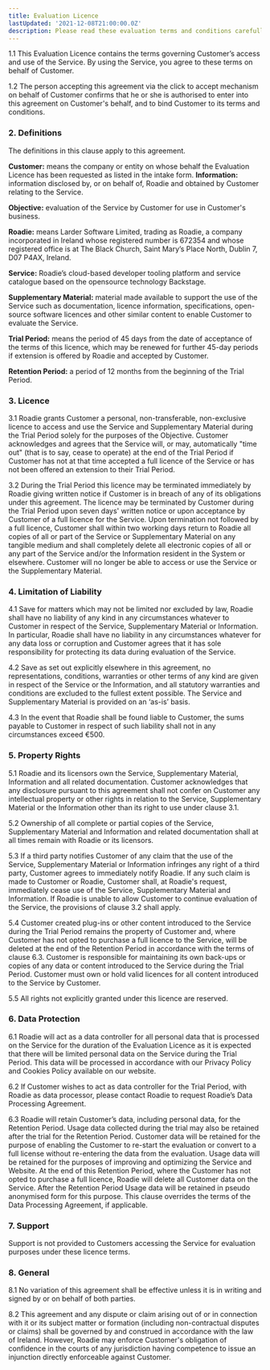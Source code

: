 ```yaml
---
title: Evaluation Licence
lastUpdated: '2021-12-08T21:00:00.0Z'
description: Please read these evaluation terms and conditions carefully before evaluating Our Service.
---
```


1.1 This Evaluation Licence contains the terms governing Customer’s access and use of the Service. By using the Service, you agree to these terms on behalf of Customer.

1.2 The person accepting this agreement via the click to accept mechanism on behalf of Customer confirms that he or she is authorised to enter into this agreement on Customer's behalf, and to bind Customer to its terms and conditions.

### 2. Definitions

The definitions in this clause apply to this agreement.

**Customer:** means the company or entity on whose behalf the Evaluation Licence has been requested as listed in the intake form.
**Information:** information disclosed by, or on behalf of, Roadie and obtained by Customer relating to the Service.

**Objective:** evaluation of the Service by Customer for use in Customer's business.

**Roadie:** means Larder Software Limited, trading as Roadie, a company incorporated in Ireland whose registered number is 672354 and whose registered office is at The Black Church, Saint Mary’s Place North, Dublin 7, D07 P4AX, Ireland.

**Service:** Roadie’s cloud-based developer tooling platform and service catalogue based on the opensource technology Backstage.

**Supplementary Material:** material made available to support the use of the Service such as documentation, licence information, specifications, open-source software licences and other similar content to enable Customer to evaluate the Service.

**Trial Period:** means the period of 45 days from the date of acceptance of the terms of this licence, which may be renewed for further 45-day periods if extension is offered by Roadie and accepted by Customer.

**Retention Period:** a period of 12 months from the beginning of the Trial Period.

### 3. Licence

3.1 Roadie grants Customer a personal, non-transferable, non-exclusive licence to access and use the Service and Supplementary Material during the Trial Period solely for the purposes of the Objective. Customer acknowledges and agrees that the Service will, or may, automatically "time out" (that is to say, cease to operate) at the end of the Trial Period if Customer has not at that time accepted a full licence of the Service or has not been offered an extension to their Trial Period.

3.2 During the Trial Period this licence may be terminated immediately by Roadie giving written notice if Customer is in breach of any of its obligations under this agreement. The licence may be terminated by Customer during the Trial Period upon seven days' written notice or upon acceptance by Customer of a full licence for the Service. Upon termination not followed by a full licence, Customer shall within two working days return to Roadie all copies of all or part of the Service or Supplementary Material on any tangible medium and shall completely delete all electronic copies of all or any part of the Service and/or the Information resident in the System or elsewhere. Customer will no longer be able to access or use the Service or the Supplementary Material.

### 4. Limitation of Liability

4.1 Save for matters which may not be limited nor excluded by law, Roadie shall have no liability of any kind in any circumstances whatever to Customer in respect of the Service, Supplementary Material or Information. In particular, Roadie shall have no liability in any circumstances whatever for any data loss or corruption and Customer agrees that it has sole responsibility for protecting its data during evaluation of the Service.

4.2 Save as set out explicitly elsewhere in this agreement, no representations, conditions, warranties or other terms of any kind are given in respect of the Service or the Information, and all statutory warranties and conditions are excluded to the fullest extent possible. The Service and Supplementary Material is provided on an ‘as-is’ basis.

4.3 In the event that Roadie shall be found liable to Customer, the sums payable to Customer in respect of such liability shall not in any circumstances exceed €500.

### 5. Property Rights

5.1 Roadie and its licensors own the Service, Supplementary Material, Information and all related documentation. Customer acknowledges that any disclosure pursuant to this agreement shall not confer on Customer any intellectual property or other rights in relation to the Service, Supplementary Material or the Information other than its right to use under clause 3.1.

5.2 Ownership of all complete or partial copies of the Service, Supplementary Material and Information and related documentation shall at all times remain with Roadie or its licensors.

5.3 If a third party notifies Customer of any claim that the use of the Service, Supplementary Material or Information infringes any right of a third party, Customer agrees to immediately notify Roadie. If any such claim is made to Customer or Roadie, Customer shall, at Roadie's request, immediately cease use of the Service, Supplementary Material and Information. If Roadie is unable to allow Customer to continue evaluation of the Service, the provisions of clause 3.2 shall apply.

5.4 Customer created plug-ins or other content introduced to the Service during the Trial Period remains the property of Customer and, where Customer has not opted to purchase a full licence to the Service, will be deleted at the end of the Retention Period in accordance with the terms of clause 6.3. Customer is responsible for maintaining its own back-ups or copies of any data or content introduced to the Service during the Trial Period. Customer must own or hold valid licences for all content introduced to the Service by Customer.

5.5 All rights not explicitly granted under this licence are reserved.

### 6. Data Protection

6.1 Roadie will act as a data controller for all personal data that is processed on the Service for the duration of the Evaluation Licence as it is expected that there will be limited personal data on the Service during the Trial Period. This data will be processed in accordance with our Privacy Policy and Cookies Policy available on our website.

6.2 If Customer wishes to act as data controller for the Trial Period, with Roadie as data processor, please contact Roadie to request Roadie’s Data Processing Agreement.

6.3 Roadie will retain Customer’s data, including personal data, for the Retention Period. Usage data collected during the trial may also be retained after the trial for the Retention Period. Customer data will be retained for the purpose of enabling the Customer to re-start the evaluation or convert to a full license without re-entering the data from the evaluation. Usage data will be retained for the purposes of improving and optimizing the Service and Website. At the end of this Retention Period, where the Customer has not opted to purchase a full licence, Roadie will delete all Customer data on the Service. After the Retention Period Usage data will be retained in pseudo anonymised form for this purpose. This clause overrides the terms of the Data Processing Agreement, if applicable.

### 7. Support

Support is not provided to Customers accessing the Service for evaluation purposes under these licence terms.

### 8. General

8.1 No variation of this agreement shall be effective unless it is in writing and signed by or on behalf of both parties.

8.2 This agreement and any dispute or claim arising out of or in connection with it or its subject matter or formation (including non-contractual disputes or claims) shall be governed by and construed in accordance with the law of Ireland. However, Roadie may enforce Customer's obligation of confidence in the courts of any jurisdiction having competence to issue an injunction directly enforceable against Customer.

